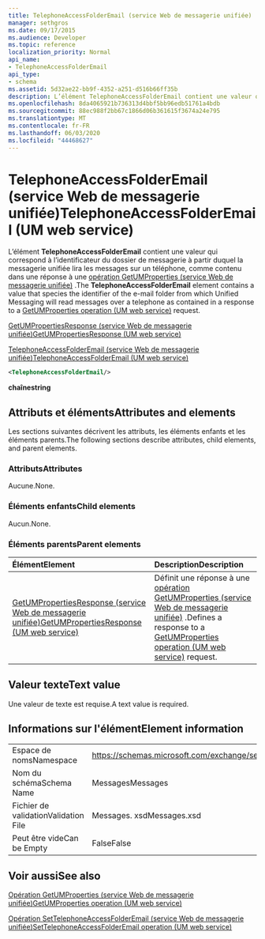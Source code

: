 ```yaml
---
title: TelephoneAccessFolderEmail (service Web de messagerie unifiée)
manager: sethgros
ms.date: 09/17/2015
ms.audience: Developer
ms.topic: reference
localization_priority: Normal
api_name:
- TelephoneAccessFolderEmail
api_type:
- schema
ms.assetid: 5d32ae22-bb9f-4352-a251-d516b66ff35b
description: L’élément TelephoneAccessFolderEmail contient une valeur qui correspond à l’identificateur du dossier de messagerie à partir duquel la messagerie unifiée lira les messages sur un téléphone, comme contenu dans une réponse à une opération GetUMProperties (service Web de messagerie unifiée).
ms.openlocfilehash: 8da4065921b736313d4bbf5bb96edb51761a4bdb
ms.sourcegitcommit: 88ec988f2bb67c1866d06b361615f3674a24e795
ms.translationtype: MT
ms.contentlocale: fr-FR
ms.lasthandoff: 06/03/2020
ms.locfileid: "44468627"
---
```

# <a name="telephoneaccessfolderemail-um-web-service"></a><span data-ttu-id="ff943-103">TelephoneAccessFolderEmail (service Web de messagerie unifiée)</span><span class="sxs-lookup"><span data-stu-id="ff943-103">TelephoneAccessFolderEmail (UM web service)</span></span>

<span data-ttu-id="ff943-104">L’élément **TelephoneAccessFolderEmail** contient une valeur qui correspond à l’identificateur du dossier de messagerie à partir duquel la messagerie unifiée lira les messages sur un téléphone, comme contenu dans une réponse à une [opération GetUMProperties (service Web de messagerie unifiée)](getumproperties-operation-um-web-service.md) .</span><span class="sxs-lookup"><span data-stu-id="ff943-104">The **TelephoneAccessFolderEmail** element contains a value that species the identifier of the e-mail folder from which Unified Messaging will read messages over a telephone as contained in a response to a [GetUMProperties operation (UM web service)](getumproperties-operation-um-web-service.md) request.</span></span> 
  
[<span data-ttu-id="ff943-105">GetUMPropertiesResponse (service Web de messagerie unifiée)</span><span class="sxs-lookup"><span data-stu-id="ff943-105">GetUMPropertiesResponse (UM web service)</span></span>](getumpropertiesresponse-um-web-service.md)
  
[<span data-ttu-id="ff943-106">TelephoneAccessFolderEmail (service Web de messagerie unifiée)</span><span class="sxs-lookup"><span data-stu-id="ff943-106">TelephoneAccessFolderEmail (UM web service)</span></span>](telephoneaccessfolderemail-um-web-service.md)
  
```xml
<TelephoneAccessFolderEmail/>
```

 <span data-ttu-id="ff943-107">**chaîne**</span><span class="sxs-lookup"><span data-stu-id="ff943-107">**string**</span></span>
## <a name="attributes-and-elements"></a><span data-ttu-id="ff943-108">Attributs et éléments</span><span class="sxs-lookup"><span data-stu-id="ff943-108">Attributes and elements</span></span>

<span data-ttu-id="ff943-109">Les sections suivantes décrivent les attributs, les éléments enfants et les éléments parents.</span><span class="sxs-lookup"><span data-stu-id="ff943-109">The following sections describe attributes, child elements, and parent elements.</span></span>
  
### <a name="attributes"></a><span data-ttu-id="ff943-110">Attributs</span><span class="sxs-lookup"><span data-stu-id="ff943-110">Attributes</span></span>

<span data-ttu-id="ff943-111">Aucune.</span><span class="sxs-lookup"><span data-stu-id="ff943-111">None.</span></span>
  
### <a name="child-elements"></a><span data-ttu-id="ff943-112">Éléments enfants</span><span class="sxs-lookup"><span data-stu-id="ff943-112">Child elements</span></span>

<span data-ttu-id="ff943-113">Aucun.</span><span class="sxs-lookup"><span data-stu-id="ff943-113">None.</span></span>
  
### <a name="parent-elements"></a><span data-ttu-id="ff943-114">Éléments parents</span><span class="sxs-lookup"><span data-stu-id="ff943-114">Parent elements</span></span>

|<span data-ttu-id="ff943-115">**Élément**</span><span class="sxs-lookup"><span data-stu-id="ff943-115">**Element**</span></span>|<span data-ttu-id="ff943-116">**Description**</span><span class="sxs-lookup"><span data-stu-id="ff943-116">**Description**</span></span>|
|:-----|:-----|
|[<span data-ttu-id="ff943-117">GetUMPropertiesResponse (service Web de messagerie unifiée)</span><span class="sxs-lookup"><span data-stu-id="ff943-117">GetUMPropertiesResponse (UM web service)</span></span>](getumpropertiesresponse-um-web-service.md) <br/> |<span data-ttu-id="ff943-118">Définit une réponse à une [opération GetUMProperties (service Web de messagerie unifiée)](getumproperties-operation-um-web-service.md) .</span><span class="sxs-lookup"><span data-stu-id="ff943-118">Defines a response to a [GetUMProperties operation (UM web service)](getumproperties-operation-um-web-service.md) request.</span></span>  <br/> |
   
## <a name="text-value"></a><span data-ttu-id="ff943-119">Valeur texte</span><span class="sxs-lookup"><span data-stu-id="ff943-119">Text value</span></span>

<span data-ttu-id="ff943-120">Une valeur de texte est requise.</span><span class="sxs-lookup"><span data-stu-id="ff943-120">A text value is required.</span></span>
  
## <a name="element-information"></a><span data-ttu-id="ff943-121">Informations sur l'élément</span><span class="sxs-lookup"><span data-stu-id="ff943-121">Element information</span></span>

|||
|:-----|:-----|
|<span data-ttu-id="ff943-122">Espace de noms</span><span class="sxs-lookup"><span data-stu-id="ff943-122">Namespace</span></span>  <br/> |https://schemas.microsoft.com/exchange/services/2006/messages  <br/> |
|<span data-ttu-id="ff943-123">Nom du schéma</span><span class="sxs-lookup"><span data-stu-id="ff943-123">Schema Name</span></span>  <br/> |<span data-ttu-id="ff943-124">Messages</span><span class="sxs-lookup"><span data-stu-id="ff943-124">Messages</span></span>  <br/> |
|<span data-ttu-id="ff943-125">Fichier de validation</span><span class="sxs-lookup"><span data-stu-id="ff943-125">Validation File</span></span>  <br/> |<span data-ttu-id="ff943-126">Messages. xsd</span><span class="sxs-lookup"><span data-stu-id="ff943-126">Messages.xsd</span></span>  <br/> |
|<span data-ttu-id="ff943-127">Peut être vide</span><span class="sxs-lookup"><span data-stu-id="ff943-127">Can be Empty</span></span>  <br/> |<span data-ttu-id="ff943-128">False</span><span class="sxs-lookup"><span data-stu-id="ff943-128">False</span></span>  <br/> |
   
## <a name="see-also"></a><span data-ttu-id="ff943-129">Voir aussi</span><span class="sxs-lookup"><span data-stu-id="ff943-129">See also</span></span>



[<span data-ttu-id="ff943-130">Opération GetUMProperties (service Web de messagerie unifiée)</span><span class="sxs-lookup"><span data-stu-id="ff943-130">GetUMProperties operation (UM web service)</span></span>](getumproperties-operation-um-web-service.md)
  
[<span data-ttu-id="ff943-131">Opération SetTelephoneAccessFolderEmail (service Web de messagerie unifiée)</span><span class="sxs-lookup"><span data-stu-id="ff943-131">SetTelephoneAccessFolderEmail operation (UM web service)</span></span>](settelephoneaccessfolderemail-operation-um-web-service.md)

